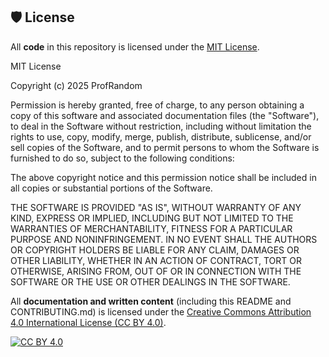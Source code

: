 ## 🛡 License

All **code** in this repository is licensed under the [MIT License](LICENSE).

MIT License

Copyright (c) 2025 ProfRandom

Permission is hereby granted, free of charge, to any person obtaining a copy
of this software and associated documentation files (the "Software"), to deal
in the Software without restriction, including without limitation the rights
to use, copy, modify, merge, publish, distribute, sublicense, and/or sell
copies of the Software, and to permit persons to whom the Software is
furnished to do so, subject to the following conditions:

The above copyright notice and this permission notice shall be included in all
copies or substantial portions of the Software.

THE SOFTWARE IS PROVIDED "AS IS", WITHOUT WARRANTY OF ANY KIND, EXPRESS OR
IMPLIED, INCLUDING BUT NOT LIMITED TO THE WARRANTIES OF MERCHANTABILITY,
FITNESS FOR A PARTICULAR PURPOSE AND NONINFRINGEMENT. IN NO EVENT SHALL THE
AUTHORS OR COPYRIGHT HOLDERS BE LIABLE FOR ANY CLAIM, DAMAGES OR OTHER
LIABILITY, WHETHER IN AN ACTION OF CONTRACT, TORT OR OTHERWISE, ARISING FROM,
OUT OF OR IN CONNECTION WITH THE SOFTWARE OR THE USE OR OTHER DEALINGS IN THE
SOFTWARE.

All **documentation and written content** (including this README and CONTRIBUTING.md) is licensed under the
[Creative Commons Attribution 4.0 International License (CC BY 4.0)](https://creativecommons.org/licenses/by/4.0/).

[![CC BY 4.0](https://licensebuttons.net/l/by/4.0/88x31.png)](https://creativecommons.org/licenses/by/4.0/)

